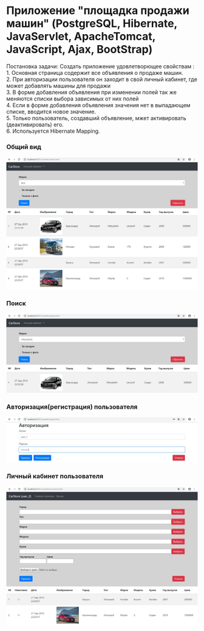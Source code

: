﻿# Приложение "площадка продажи машин" (PostgreSQL, Hibernate, JavaServlet, ApacheTomcat, JavaScript, Ajax, BootStrap)

Постановка задачи:
Cоздать приложение удовлетворющее свойствам :
<br>1. Основная страница содержит все объявления о продаже машин. 
<br>2. При авторизации пользователя он заходит в свой личный кабинет, где может добавлять машины для продажи
<br>3. В форме добавления объявления при изменении полей так же меняются списки выбора зависимых от них полей
<br>4. Если в форме добавления объявления значения нет в выпадающем списке, вводится новое значение.
<br>5. Только пользователь, создавший объявление, мжет активировать (деактивировать) его.
<br>6. Используется Hibernate Mapping.
<h3>Общий вид</h3>
<img src="Screenshot1.jpg">
<h3>Поиск</h3>
<img src="Screenshot2.jpg">
<h3>Авторизация(регистрация) пользователя</h3>
<img src="Screenshot3.jpg">
<h3>Личный кабинет пользователя</h3>
<img src="Screenshot4.jpg">
 
